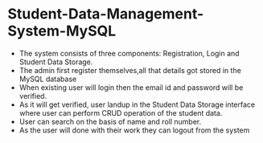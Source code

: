 # Student-Data-Management-System-MySQL

* The system consists of three components: Registration, Login and Student Data Storage.
*	The admin first register themselves,all that details got stored in the MySQL database
*	When existing user will login then the email id and password will be verified.
*	As it will get verified, user landup in the Student Data Storage interface where user can perform CRUD operation of the student data.
*	User can search on the basis of name and roll number.
*	As the user will done with their work they can logout from the system
